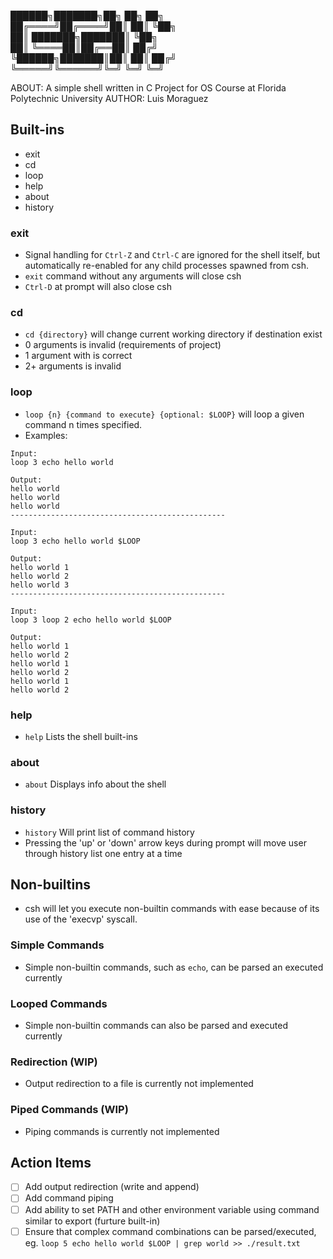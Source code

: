  ██████╗███████╗██╗  ██╗    ██╗  
 ██╔════╝██╔════╝██║  ██║    ╚██╗  
 ██║     ███████╗███████║     ╚██╗  
 ██║     ╚════██║██╔══██║     ██╔╝  
 ╚██████╗███████║██║  ██║    ██╔╝  
 ╚═════╝╚══════╝╚═╝  ╚═╝    ╚═╝  

ABOUT: A simple shell written in C
       Project for OS Course at Florida Polytechnic University
AUTHOR: Luis Moraguez

## Built-ins
 - exit
 - cd
 - loop
 - help
 - about
 - history

### exit
 - Signal handling for `Ctrl-Z` and `Ctrl-C` are ignored for the shell itself, but automatically re-enabled for any child processes spawned from csh.
 - `exit` command without any arguments will close csh
 - `Ctrl-D` at prompt will also close csh

### cd
 - `cd {directory}` will change current working directory if destination exist
 - 0 arguments is invalid (requirements of project)
 - 1 argument with is correct
 - 2+ arguments is invalid

### loop
 - `loop {n} {command to execute} {optional: $LOOP}` will loop a given command n times specified.
 - Examples:
 ```
 Input:
 loop 3 echo hello world

 Output:
 hello world
 hello world
 hello world
 ------------------------------------------------

 Input:
 loop 3 echo hello world $LOOP

 Output:
 hello world 1
 hello world 2
 hello world 3
 ------------------------------------------------

 Input:
 loop 3 loop 2 echo hello world $LOOP

 Output:
 hello world 1
 hello world 2
 hello world 1
 hello world 2
 hello world 1
 hello world 2
 ```
### help
 - `help` Lists the shell built-ins

### about
 - `about` Displays info about the shell

### history
 - `history` Will print list of command history
 - Pressing the 'up' or 'down' arrow keys during prompt will move user through history list one entry at a time

## Non-builtins
 - csh will let you execute non-builtin commands with ease because of its use of the 'execvp' syscall.

### Simple Commands
 - Simple non-builtin commands, such as `echo`, can be parsed an executed currently
### Looped Commands
 - Simple non-builtin commands can also be parsed and executed currently
### Redirection (WIP)
 - Output redirection to a file is currently not implemented
### Piped Commands (WIP)
 - Piping commands is currently not implemented

## Action Items
 -[ ] Add output redirection (write and append)
 -[ ] Add command piping
 -[ ] Add ability to set PATH and other environment variable using command similar to export (furture built-in)
 -[ ] Ensure that complex command combinations can be parsed/executed, eg. `loop 5 echo hello world $LOOP | grep world >> ./result.txt`